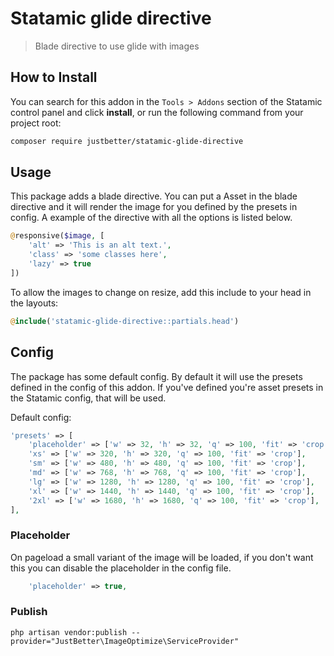 # Statamic glide directive

> Blade directive to use glide with images

## How to Install

You can search for this addon in the `Tools > Addons` section of the Statamic control panel and click **install**, or run the following command from your project root:

``` bash
composer require justbetter/statamic-glide-directive
```

## Usage
This package adds a blade directive. You can put a Asset in the blade directive and it will render the image for you defined by the presets in config. A example of the directive with all the options is listed below.
```php
@responsive($image, [
    'alt' => 'This is an alt text.', 
    'class' => 'some classes here',
    'lazy' => true
])
```

To allow the images to change on resize, add this include to your head in the layouts:
```php
@include('statamic-glide-directive::partials.head')
```

## Config

The package has some default config. By default it will use the presets defined in the config of this addon. If you've defined you're asset presets in the Statamic config, that will be used.

Default config:
```php
'presets' => [
    'placeholder' => ['w' => 32, 'h' => 32, 'q' => 100, 'fit' => 'crop'],
    'xs' => ['w' => 320, 'h' => 320, 'q' => 100, 'fit' => 'crop'],
    'sm' => ['w' => 480, 'h' => 480, 'q' => 100, 'fit' => 'crop'],
    'md' => ['w' => 768, 'h' => 768, 'q' => 100, 'fit' => 'crop'],
    'lg' => ['w' => 1280, 'h' => 1280, 'q' => 100, 'fit' => 'crop'],
    'xl' => ['w' => 1440, 'h' => 1440, 'q' => 100, 'fit' => 'crop'],
    '2xl' => ['w' => 1680, 'h' => 1680, 'q' => 100, 'fit' => 'crop'],
],
```

### Placeholder
On pageload a small variant of the image will be loaded, if you don't want this you can disable the placeholder in the config file.
```php
    'placeholder' => true,
```

### Publish
```
php artisan vendor:publish --provider="JustBetter\ImageOptimize\ServiceProvider"
```